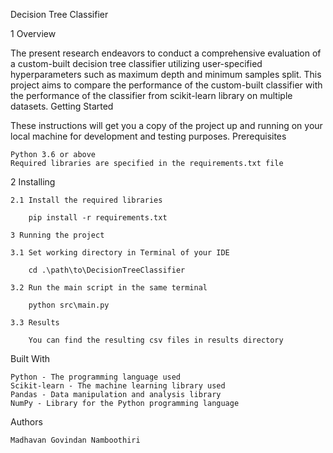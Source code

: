 Decision Tree Classifier

1 Overview

The present research endeavors to conduct a comprehensive evaluation of a custom-built decision tree classifier utilizing user-specified hyperparameters such as maximum depth and minimum samples split. This project aims to compare the performance of the custom-built classifier with the performance of the classifier from scikit-learn library on multiple datasets.
Getting Started

These instructions will get you a copy of the project up and running on your local machine for development and testing purposes.
Prerequisites

    Python 3.6 or above
    Required libraries are specified in the requirements.txt file

2 Installing

    2.1 Install the required libraries

        pip install -r requirements.txt

    3 Running the project

    3.1 Set working directory in Terminal of your IDE

        cd .\path\to\DecisionTreeClassifier

    3.2 Run the main script in the same terminal

        python src\main.py

    3.3 Results

        You can find the resulting csv files in results directory

Built With

    Python - The programming language used
    Scikit-learn - The machine learning library used
    Pandas - Data manipulation and analysis library
    NumPy - Library for the Python programming language

Authors

    Madhavan Govindan Namboothiri